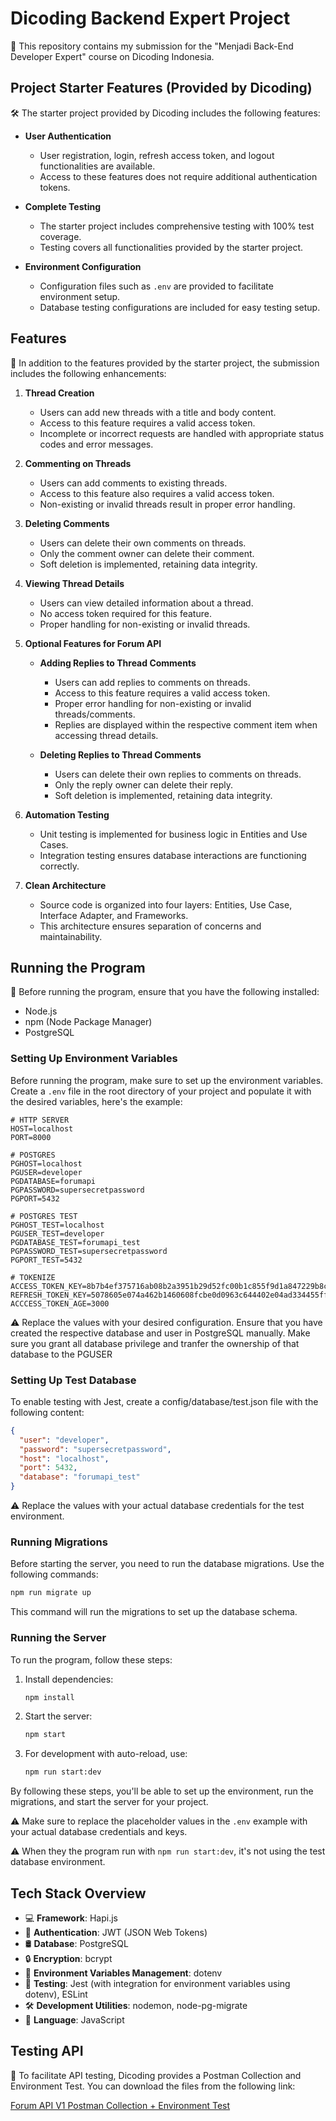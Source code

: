 # Dicoding Backend Expert Project

🚀 This repository contains my submission for the "Menjadi Back-End Developer Expert" course on Dicoding Indonesia.

## Project Starter Features (Provided by Dicoding)

🛠️ The starter project provided by Dicoding includes the following features:

- **User Authentication**
  - User registration, login, refresh access token, and logout functionalities are available.
  - Access to these features does not require additional authentication tokens.

- **Complete Testing**
  - The starter project includes comprehensive testing with 100% test coverage.
  - Testing covers all functionalities provided by the starter project.

- **Environment Configuration**
  - Configuration files such as `.env` are provided to facilitate environment setup.
  - Database testing configurations are included for easy testing setup.

## Features

🌟 In addition to the features provided by the starter project, the submission includes the following enhancements:

1. **Thread Creation**
   - Users can add new threads with a title and body content.
   - Access to this feature requires a valid access token.
   - Incomplete or incorrect requests are handled with appropriate status codes and error messages.

2. **Commenting on Threads**
   - Users can add comments to existing threads.
   - Access to this feature also requires a valid access token.
   - Non-existing or invalid threads result in proper error handling.

3. **Deleting Comments**
   - Users can delete their own comments on threads.
   - Only the comment owner can delete their comment.
   - Soft deletion is implemented, retaining data integrity.

4. **Viewing Thread Details**
   - Users can view detailed information about a thread.
   - No access token required for this feature.
   - Proper handling for non-existing or invalid threads.

5. **Optional Features for Forum API**

    - **Adding Replies to Thread Comments**
      - Users can add replies to comments on threads.
      - Access to this feature requires a valid access token.
      - Proper error handling for non-existing or invalid threads/comments.
      - Replies are displayed within the respective comment item when accessing thread details.

    - **Deleting Replies to Thread Comments**
      - Users can delete their own replies to comments on threads.
      - Only the reply owner can delete their reply.
      - Soft deletion is implemented, retaining data integrity.

6. **Automation Testing**
   - Unit testing is implemented for business logic in Entities and Use Cases.
   - Integration testing ensures database interactions are functioning correctly.

7. **Clean Architecture**
   - Source code is organized into four layers: Entities, Use Case, Interface Adapter, and Frameworks.
   - This architecture ensures separation of concerns and maintainability.

## Running the Program

🚀 Before running the program, ensure that you have the following installed:

- Node.js
- npm (Node Package Manager)
- PostgreSQL

### Setting Up Environment Variables

Before running the program, make sure to set up the environment variables. Create a `.env` file in the root directory of your project and populate it with the desired variables, here's the example:

```plaintext
# HTTP SERVER
HOST=localhost
PORT=8000

# POSTGRES
PGHOST=localhost
PGUSER=developer
PGDATABASE=forumapi
PGPASSWORD=supersecretpassword
PGPORT=5432

# POSTGRES TEST
PGHOST_TEST=localhost
PGUSER_TEST=developer
PGDATABASE_TEST=forumapi_test
PGPASSWORD_TEST=supersecretpassword
PGPORT_TEST=5432

# TOKENIZE
ACCESS_TOKEN_KEY=8b7b4ef375716ab08b2a3951b29d52fc00b1c855f9d1a847229b8c5935bef56d9d271e76a9cf08e614300395c3b90ebe559cf968a0741b18c9505549394b2c70
REFRESH_TOKEN_KEY=5078605e074a462b1460608fcbe0d0963c644402e04ad334455ff5a856cb43fd99825861dde02957d5e3184c90c532ca7d0249df20fe93d535632f3d11be7bad
ACCCESS_TOKEN_AGE=3000
```

⚠️ Replace the values with your desired configuration. Ensure that you have created the respective database and user in PostgreSQL manually. Make sure you grant all database privilege and tranfer the ownership of that database to the PGUSER

### Setting Up Test Database

To enable testing with Jest, create a config/database/test.json file with the following content:

```json
{
  "user": "developer",
  "password": "supersecretpassword",
  "host": "localhost",
  "port": 5432,
  "database": "forumapi_test"
}
```
⚠️ Replace the values with your actual database credentials for the test environment.

### Running Migrations

Before starting the server, you need to run the database migrations. Use the following commands:

```bash
npm run migrate up
```

This command will run the migrations to set up the database schema.

### Running the Server

To run the program, follow these steps:

1. Install dependencies:
   ```bash
   npm install
   ```

2. Start the server:
   ```bash
   npm start
   ```

3. For development with auto-reload, use:
   ```bash
   npm run start:dev
   ```

By following these steps, you'll be able to set up the environment, run the migrations, and start the server for your project.

⚠️ Make sure to replace the placeholder values in the `.env` example with your actual database credentials and keys.

⚠️ When they the program run with `npm run start:dev`, it's not using the test database environment.

## Tech Stack Overview

- 💻 **Framework**: Hapi.js
- 🔐 **Authentication**: JWT (JSON Web Tokens)
- 🛢️ **Database**: PostgreSQL
- 🔒 **Encryption**: bcrypt
- 🔧 **Environment Variables Management**: dotenv
- 🧪 **Testing**: Jest (with integration for environment variables using dotenv), ESLint
- 🛠️ **Development Utilities**: nodemon, node-pg-migrate
- 📝 **Language**: JavaScript

## Testing API

🧪 To facilitate API testing, Dicoding provides a Postman Collection and Environment Test. You can download the files from the following link:

[Forum API V1 Postman Collection + Environment Test](https://github.com/dicodingacademy/a276-backend-expert-labs/raw/099-shared-content/shared-content/03-submission-content/01-Forum-API-V1/Forum%20API%20V1%20Test.zip)
